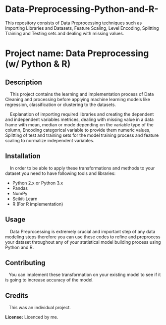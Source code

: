 # Data-Preprocessing-Python-and-R-
This repository consists of Data Preprocessing  techniques such as Importing Libraries and Datasets, Feature Scaling, Level Encoding, Splitting Training and Testing sets and dealing with missing values.


# **Project name:** Data Preprocessing (w/ Python & R)

## Description
&nbsp;&nbsp;&nbsp;&nbsp;This project contains the learning and implementation process of Data Cleaning and processing before applying machine learning models like regression, classification or clustering to the datasets.

&nbsp;&nbsp;&nbsp;&nbsp;Explanation of importing required libraries and creating the dependent and independent variables metrices, dealing with missing value in a data frame with mean, median or mode depending on the variable type of the column, Encoding categorical variable to provide them numeric values, Splitting of test and training sets for the model training process and feature scaling to normalize independent variables.


## Installation 
&nbsp;&nbsp;&nbsp;&nbsp;In order to be able to apply these transformations and methods to your dataset you need to have following tools and libraries:
  * Python 2.x or Python 3.x
  * Pandas
  * NumPy
  * Scikit-Learn
  * R (For R implementation)

## Usage
&nbsp;&nbsp;&nbsp;&nbsp;Data Preprocessing is extremely crucial and important step of any data modeling steps therefore you can use these codes to refine and preprocess your dataset throughout any of your statistical model building process using Python and R.

## Contributing
&nbsp;&nbsp;&nbsp;You can implement these transformation on your existing model to see if it is going to increase accuracy of the model.

## Credits 
&nbsp;&nbsp;&nbsp;This was an individual project.

**License:** Licenced by me.


